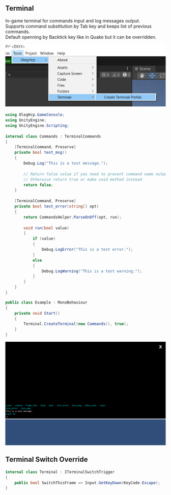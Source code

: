 ﻿## Terminal

In-game terminal for commands input and log messages output.  
Supports command substitution by Tab key and keeps list of previous commands.  
Default openning by Backtick key like in Quake but it can be overridden.

![](https://raw.githubusercontent.com/oleghcp/UnityTools/master/_images/Terminal1.png)

```csharp
using OlegHcp.GameConsole;
using UnityEngine;
using UnityEngine.Scripting;

internal class Commands : TerminalCommands
{
    [TerminalCommand, Preserve]
    private bool test_msg()
    {
        Debug.Log("This is a test message.");

        // Return false value if you need to prevent command name output
        // Otherwise return true or make void method instead
        return false;
    }

    [TerminalCommand, Preserve]
    private bool test_error(string[] opt)
    {
        return CommandsHelper.ParseOnOff(opt, run);

        void run(bool value)
        {
            if (value)
            {
                Debug.LogError("This is a test error.");
            }
            else
            {
                Debug.LogWarning("This is a test warning.");
            }
        }
    }
}
```

```csharp
public class Example : MonoBehaviour
{
    private void Start()
    {
        Terminal.CreateTerminal(new Commands(), true);
    }
}
```

![](https://raw.githubusercontent.com/oleghcp/UnityTools/master/_images/Terminal2.png)

## Terminal Switch Override

```csharp
internal class Terminal : ITerminalSwitchTrigger
{
    public bool SwitchThisFrame => Input.GetKeyDown(KeyCode.Escape);
}
```